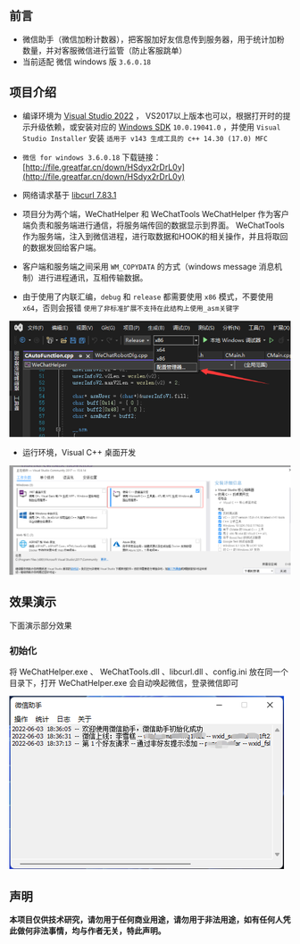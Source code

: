 ## 前言

* 微信助手（微信加粉计数器），把客服加好友信息传到服务器，用于统计加粉数量，并对客服微信进行监管（防止客服跳单）
* 当前适配 微信 windows 版 `3.6.0.18`

## 项目介绍

* 编译环境为 [Visual Studio 2022](https://visualstudio.microsoft.com/zh-hans/downloads/) ， VS2017以上版本也可以，根据打开时的提示升级依赖，或安装对应的 [Windows SDK](https://developer.microsoft.com/zh-cn/windows/downloads/sdk-archive/)  `10.0.19041.0` ，并使用 `Visual Studio Installer` 安装 `适用于 v143 生成工具的 c++ 14.30 (17.0) MFC`

* `微信 for windows 3.6.0.18` 下载链接：[http://file.greatfar.cn/down/HSdyx2rDrL0y](http://file.greatfar.cn/down/HSdyx2rDrL0y)

* 网络请求基于 [libcurl 7.83.1](https://curl.se/)

* 项目分为两个端，WeChatHelper 和 WeChatTools WeChatHelper 作为客户端负责和服务端进行通信，将服务端传回的数据显示到界面。 WeChatTools 作为服务端，注入到微信进程，进行取数据和HOOK的相关操作，并且将取回的数据发回给客户端。

* 客户端和服务端之间采用 `WM_COPYDATA` 的方式（windows message 消息机制）进行进程通讯，互相传输数据。

* 由于使用了内联汇编，`debug` 和 `release` 都需要使用 `x86` 模式，不要使用 `x64`，否则会报错 `使用了非标准扩展不支持在此结构上使用_asm关键字`

![_asm](assets/asm.png)

* 运行环境，Visual C++ 桌面开发

![_asm](assets/dev.png)

## 效果演示

下面演示部分效果

### 初始化

将 WeChatHelper.exe 、 WeChatTools.dll 、libcurl.dll 、config.ini 放在同一个目录下，打开 WeChatHelper.exe 会自动唤起微信，登录微信即可

![1563680573456](assets/main.png)

## 声明

**本项目仅供技术研究，请勿用于任何商业用途，请勿用于非法用途，如有任何人凭此做何非法事情，均与作者无关，特此声明。**
